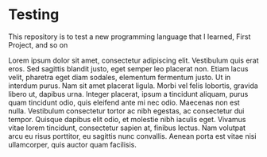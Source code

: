 # Testing

This repository is to test a new programming language that I learned, First Project, and so on


Lorem ipsum dolor sit amet, consectetur adipiscing elit. Vestibulum quis erat eros. Sed sagittis blandit justo, eget semper leo placerat non. Etiam lacus velit, pharetra eget diam sodales, elementum fermentum justo. Ut in interdum purus. Nam sit amet placerat ligula. Morbi vel felis lobortis, gravida libero ut, dapibus urna. Integer placerat, ipsum a tincidunt aliquam, purus quam tincidunt odio, quis eleifend ante mi nec odio. Maecenas non est nulla. Vestibulum consectetur tortor ac nibh egestas, ac consectetur dui tempor. Quisque dapibus elit odio, et molestie nibh iaculis eget. Vivamus vitae lorem tincidunt, consectetur sapien at, finibus lectus. Nam volutpat arcu eu risus porttitor, eu sagittis nunc convallis. Aenean porta est vitae nisi ullamcorper, quis auctor quam facilisis.

